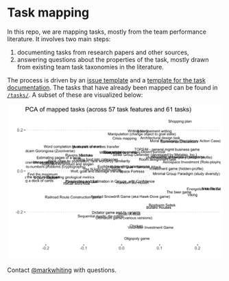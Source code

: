 # Task mapping

In this repo, we are mapping tasks, mostly from the team performance literature. It involves two main steps: 

1. documenting tasks from research papers and other sources,
2. answering questions about the properties of the task, mostly drawn from existing team task taxonomies in the literature.

The process is driven by an [issue template](/.github/ISSUE_TEMPLATE/task-mapping-checklist.md) and a [template for the task documentation](task-template.md). The tasks that have already been mapped can be found in [`/tasks/`](/tasks). A subset of these are visualized below:

![PCA of mapped tasks](analysis/analysis_experiments/Mapped_task_PCA.png)

Contact [@markwhiting](https://github.com/markwhiting) with questions.
